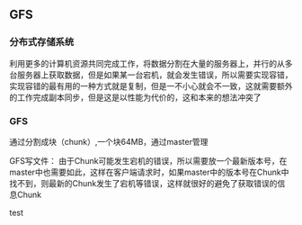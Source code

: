 ## GFS
### 分布式存储系统
利用更多的计算机资源共同完成工作，将数据分割在大量的服务器上，并行的从多台服务器上获取数据，但是如果某一台宕机，就会发生错误，所以需要实现容错，实现容错的最有用的一种方式就是复制，但是一不小心就会不一致，这就需要额外的工作完成副本同步，但是这是以性能为代价的，这和本来的想法冲突了

### GFS
通过分割成块（chunk）,一个块64MB，通过master管理

GFS写文件：
由于Chunk可能发生宕机的错误，所以需要放一个最新版本号，在master中也需要如此，这样在客户端请求时，如果master中的版本号在Chunk中找不到，则最新的Chunk发生了宕机等错误，这样就很好的避免了获取错误的信息Chunk


test
